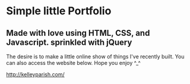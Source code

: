 # Simple little Portfolio

## Made with love using HTML, CSS, and Javascript. sprinkled with jQuery

The desire is to make a little online show of things I've recently built. You can also access
the website below. Hope you enjoy ^_^

http://kelleyparish.com/
